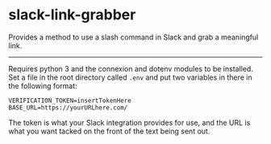 # slack-link-grabber
Provides a method to use a slash command in Slack and grab a meaningful link.

******

Requires python 3 and the connexion and dotenv modules to be installed. Set a
file in the root directory called `.env` and put two variables in there in the 
following format:

    VERIFICATION_TOKEN=insertTokenHere
    BASE_URL=https://yourURLhere.com/

The token is what your Slack integration provides for use, and the URL is what
you want tacked on the front of the text being sent out.
